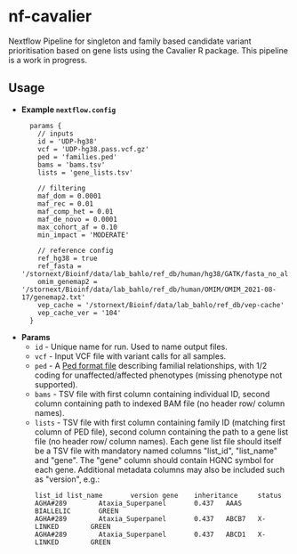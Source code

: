 # nf-cavalier

Nextflow Pipeline for singleton and family based candidate variant prioritisation based on gene lists using the Cavalier R package. This pipeline is a work in progress.

## Usage

* **Example `nextflow.config`**
  ```Nextflow
    params {
      // inputs
      id = 'UDP-hg38'
      vcf = 'UDP-hg38.pass.vcf.gz'
      ped = 'families.ped'
      bams = 'bams.tsv'
      lists = 'gene_lists.tsv'
      
      // filtering
      maf_dom = 0.0001
      maf_rec = 0.01
      maf_comp_het = 0.01
      maf_de_novo = 0.0001
      max_cohort_af = 0.10
      min_impact = 'MODERATE'
      
      // reference config
      ref_hg38 = true
      ref_fasta = '/stornext/Bioinf/data/lab_bahlo/ref_db/human/hg38/GATK/fasta_no_alt/hg38.no_alt.fasta'
      omim_genemap2 = '/stornext/Bioinf/data/lab_bahlo/ref_db/human/OMIM/OMIM_2021-08-17/genemap2.txt'
      vep_cache = '/stornext/Bioinf/data/lab_bahlo/ref_db/vep-cache'
      vep_cache_ver = '104'
    }
    ```
* **Params**  
  * `id` - Unique name for run. Used to name output files.
  * `vcf` - Input VCF file with variant calls for all samples.
  * `ped` - A [Ped format file](https://gatk.broadinstitute.org/hc/en-us/articles/360035531972-PED-Pedigree-format) describing familial relationships, with 1/2 coding for unaffected/affected phenotypes (missing phenotype not supported).
  * `bams` - TSV file with first column containing individual ID, second column containing path to indexed BAM file (no header row/  column names).
  * `lists` - TSV file with first column containing family ID (matching first column of PED file), second column containing the path to a gene list file (no header row/  column names). Each gene list file should itself be a TSV file with mandatory named columns "list_id", "list_name" and "gene". The "gene" column should contain HGNC symbol for each gene. Additional metadata columns may also be included such as "version", e.g.:
    ```
    list_id list_name       version gene    inheritance     status
    AGHA#289        Ataxia_Superpanel       0.437   AAAS    BIALLELIC       GREEN
    AGHA#289        Ataxia_Superpanel       0.437   ABCB7   X-LINKED        GREEN
    AGHA#289        Ataxia_Superpanel       0.437   ABCD1   X-LINKED        GREEN
    ```
  
